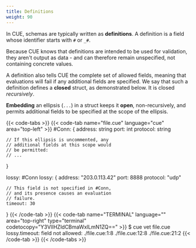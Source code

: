 ```yaml
---
title: Definitions
weight: 90
---
```


In CUE, schemas are typically written as **definitions**.
A definition is
a field whose identifier starts with `#` or `_#`.

Because CUE knows that
definitions are intended to be used for validation,
they aren't output as data
\- and can therefore remain unspecified,
not containing concrete values.

A definition also
tells CUE the complete set of allowed fields,
meaning that
evaluations will fail
if any additional fields are specified.
We say that
such a definition defines
a  **closed** struct,
as demonstrated below.
It is closed *recursively*.

**Embedding**
an ellipsis (`...`)
in a struct
keeps it **open**,
non-recursively,
and permits additional fields to be specified
at the scope of the ellipsis.

{{< code-tabs >}}
{{< code-tab name="file.cue" language="cue" area="top-left" >}}
#Conn: {
	address:  string
	port:     int
	protocol: string

	// If this ellipsis is uncommented, any
	// additional fields at this scope would
	// be permitted:
	// ...
}

lossy: #Conn
lossy: {
	address:  "203.0.113.42"
	port:     8888
	protocol: "udp"

	// This field is not specified in #Conn,
	// and its presence causes an evaluation
	// failure.
	timeout: 30
}
{{< /code-tab >}}
{{< code-tab name="TERMINAL" language="" area="top-right" type="terminal" codetocopy="Y3VlIHZldCBmaWxlLmN1ZQ==" >}}
$ cue vet file.cue
lossy.timeout: field not allowed:
    ./file.cue:1:8
    ./file.cue:12:8
    ./file.cue:21:2
{{< /code-tab >}}
{{< /code-tabs >}}
